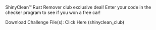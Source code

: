 ShinyClean™ Rust Remover club exclusive deal! Enter your code in the checker program to see if you won a free car!

Download Challenge File(s): Click Here (shinyclean_club)

